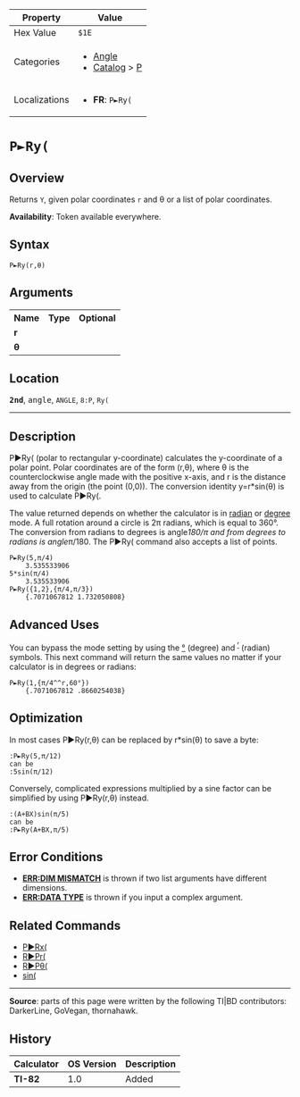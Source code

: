 | Property      | Value |
|---------------|-------|
| Hex Value     | `$1E`|
| Categories    | <ul><li>[Angle](<../categories/Angle.md>)</li><li>[Catalog](<../categories/Catalog.md>) > [P](<../categories/Catalog.md#P>)</li></ul> |
| Localizations | <ul><li><b>FR</b>: `P►Ry(`</li></ul> |

# `P►Ry(`

## Overview
Returns `Y`, given polar coordinates `r` and θ or a list of polar coordinates.


<b>Availability</b>: Token available everywhere.

## Syntax
`P►Ry(r,θ)`

## Arguments
<table>
<tr><th>Name</th><th>Type</th><th>Optional</th></tr>

<tr><td><b>r</b></td><td></td><td></td></tr>

<tr><td><b>θ</b></td><td></td><td></td></tr>

</table>

## Location
<tt><kbd><b>2nd</b></kbd></tt>, <kbd>angle</kbd>, `ANGLE`, `8:P`, `Ry(`
<hr>

## Description

P►Ry( (polar to rectangular y-coordinate) calculates the y-coordinate of a polar point. Polar coordinates are of the form (r,θ), where θ is the counterclockwise angle made with the positive x-axis, and r is the distance away from the origin (the point (0,0)). The conversion identity y=r*sin(θ) is used to calculate P►Ry(.

The value returned depends on whether the calculator is in [radian](radian-mode) or [degree](degree-mode) mode. A full rotation around a circle is 2π radians, which is equal to 360°. The conversion from radians to degrees is angle*180/π and from degrees to radians is angle*π/180. The P►Ry( command also accepts a list of points.

```ti-basic
P►Ry(5,π/4)
    3.535533906
5*sin(π/4)
    3.535533906
P►Ry({1,2},{π/4,π/3})
    {.7071067812 1.732050808}
```

## Advanced Uses

You can bypass the mode setting by using the [°](°.md) (degree) and <sup><a href="ʳ.md">ʳ</a></sup> (radian) symbols. This next command will return the same values no matter if your calculator is in degrees or radians:

```ti-basic
P►Ry(1,{π/4^^r,60°})
    {.7071067812 .8660254038}
```

## Optimization

In most cases P►Ry(r,θ) can be replaced by r*sin(θ) to save a byte:

```ti-basic
:P►Ry(5,π/12)
can be
:5sin(π/12)
```

Conversely, complicated expressions multiplied by a sine factor can be simplified by using P►Ry(r,θ) instead.

```ti-basic
:(A+BX)sin(π/5)
can be
:P►Ry(A+BX,π/5)
```

## Error Conditions

*   **[ERR:DIM MISMATCH](errors#dimmismatch)** is thrown if two list arguments have different dimensions.
*   **[ERR:DATA TYPE](errors#datatype)** is thrown if you input a complex argument.

## Related Commands

*   [P►Rx(](P►Rx\(.md)
*   [R►Pr(](R►Pr\(.md)
*   [R►Pθ(](R►Pθ\(.md)
*   [sin(](sin\(.md)

* * *

**Source**: parts of this page were written by the following TI|BD contributors: DarkerLine, GoVegan, thornahawk.

## History
| Calculator | OS Version | Description |
|------------|------------|-------------|
| <b>TI-82</b> | 1.0 | Added |


